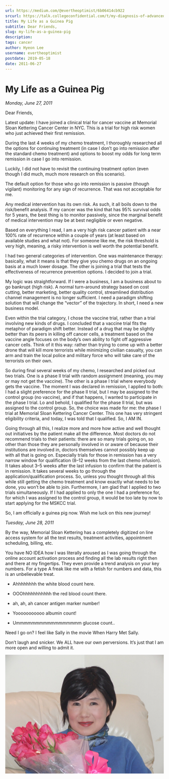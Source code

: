```yaml
---
url: https://medium.com/@evertheoptimist/6b06414cb922
srcurl: https://talk.collegeconfidential.com/t/my-diagnosis-of-advanced-cancer-how-to-help-my-kids/1013554/722
title: My Life as a Guinea Pig
subtitle: Dear Friends,
slug: my-life-as-a-guinea-pig
description: 
tags: cancer
author: Hyeon Lee
username: evertheoptimist
postdate: 2019-05-18
date: 2011-06-27
---
```


# My Life as a Guinea Pig

*Monday, June 27, 2011*

Dear Friends,

Latest update: I have joined a clinical trial for cancer vaccine at Memorial Sloan Kettering Cancer Center in NYC. This is a trial for high risk women who just achieved their first remission.

During the last 4 weeks of my chemo treatment, I thoroughly researched all the options for continuing treatment (in case I don’t go into remission after the standard chemo treatment) and options to boost my odds for long term remission in case I go into remission.

Luckily, I did not have to revisit the continuing treatment option (even though I did much, much more research on this scenario).

The default option for those who go into remission is passive (though vigilant) monitoring for any sign of recurrence. That was not acceptable for me.

Any medical intervention has its own risk. As such, it all boils down to the risk/benefit analysis. If my cancer was the kind that has 95% survival odds for 5 years, the best thing is to monitor passively, since the marginal benefit of medical intervention may be at best negligible or even negative.

Based on everything I read, I am a very high risk cancer patient with a near 100% rate of recurrence within a couple of years (at least based on available studies and what not). For someone like me, the risk threshold is very high, meaning, a risky intervention is well worth the potential benefit.

I had two general categories of intervention. One was maintenance therapy: basically, what it means is that they give you chemo drugs on an ongoing basis at a much lower dosage. The other is joining a trial that tests the effectiveness of recurrence prevention options. I decided to join a trial.

My logic was straightforward. If I were a business, I am a business about to go bankrupt (high risk). A normal turn-around strategy based on cost cutting, better marketing, better quality control, streamlined distribution channel management is no longer sufficient. I need a paradigm shifting solution that will change the “vector” of the trajectory. In short, I need a new business model.

Even within the trial category, I chose the vaccine trial, rather than a trial involving new kinds of drugs. I concluded that a vaccine trial fits the metaphor of paradigm shift better. Instead of a drug that may be slightly better than its peers in killing off cancer cells, a treatment based on the vaccine angle focuses on the body’s own ability to fight off aggressive cancer cells. Think of it this way: rather than trying to come up with a better drone that will kill more terrorists while minimizing civilian casualty, you can arm and train the local police and military force who will take care of the terrorists on their own.

So during final several weeks of my chemo, I researched and picked out two trials. One is a phase II trial with random assignment (meaning, you may or may not get the vaccine). The other is a phase I trial where everybody gets the vaccine. The moment I was declared in remission, I applied to both: I had a slight preference for the phase II trial, but I may be assigned to the control group (no vaccine), and if that happens, I wanted to participate in the phase I trial. Lo and behold, I qualified for the phase II trial, but was assigned to the control group. So, the choice was made for me: the phase I trial at Memorial Sloan Kettering Cancer Center. This one has very stringent eligibility criteria, and today, I was told that I qualified. So, I AM IN.

Going through all this, I realize more and more how active and well thought out initiatives by the patient make all the difference. Most doctors do not recommend trials to their patients: there are so many trials going on, so other than those they are personally involved in or aware of because their institutions are involved in, doctors themselves cannot possibly keep up with all that is going on. Especially trials for those in remission has a very narrow window for qualification (8–12 weeks from the last chemo infusion). It takes about 3–5 weeks after the last infusion to confirm that the patient is in remission. It takes several weeks to go through the application/qualification process. So, unless you thought through all this while still getting the chemo treatment and know exactly what needs to be done, you won’t be able to join. Furthermore, I am glad that I applied to two trials simultaneously. If I had applied to only the one I had a preference for, for which I was assigned to the control group, it would be too late by now to start applying for the MSKCC trial.

So, I am officially a guinea pig now. Wish me luck on this new journey!

*Tuesday, June 28, 2011*

By the way, Memorial Sloan Kettering has a completely digitized on line access system for all the test results, treatment activities, appointment scheduling, billing, etc.

You have NO IDEA how I was literally aroused as I was going through the online account activation process and finding all the lab results right then and there at my fingertips. They even provide a trend analysis on your key numbers. For a type A freak like me with a fetish for numbers and data, this is an unbelievable treat.

* Ahhhhhhhh the white blood count here.

* OOOhhhhhhhhhhh the red blood count there.

* ah, ah, ah cancer antigen marker number!

* Yooooooooooo albumin count!

* Ummmmmmmmmmmmmmmmm glucose count..

Need I go on? I feel like Sally in the movie When Harry Met Sally.

Don’t laugh and snicker. We ALL have our own perversions. It’s just that I am more open and willing to admit it.

![The twenty fifth anniversary flowers](./assets/1*xWNrVNQsgnKjGHdPS6O7ng.png)
